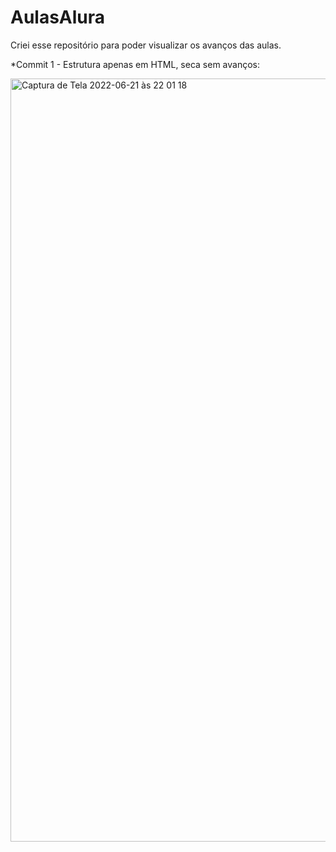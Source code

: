 # AulasAlura

Criei esse repositório para poder visualizar os avanços das aulas.

*Commit 1 - Estrutura apenas em HTML, seca sem avanços:

<img width="1221" alt="Captura de Tela 2022-06-21 às 22 01 18" src="https://user-images.githubusercontent.com/104872642/174921292-2b3d7b71-5b4e-4014-b675-8a0e4cd75550.png">
